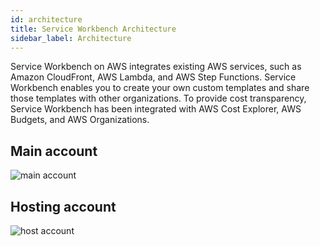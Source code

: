 ```yaml
---
id: architecture
title: Service Workbench Architecture
sidebar_label: Architecture
---
```

Service Workbench on AWS integrates existing AWS services, such as Amazon CloudFront, AWS Lambda, and AWS Step Functions. Service Workbench enables you to create your own custom templates and share those templates with other organizations. To provide cost transparency, Service Workbench has been integrated with AWS Cost Explorer, AWS Budgets, and AWS Organizations.

## Main account
![main account](/img/deployment/installation/main_account.png)
## Hosting account
![host account](/img/deployment/installation/hosting_account.png)